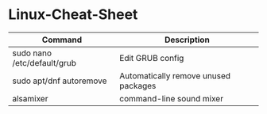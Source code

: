 # Linux-Cheat-Sheet

| Command                     | Description                          |
| --------------------------- | ------------------------------------ |
| sudo nano /etc/default/grub | Edit GRUB config                     |
| sudo apt/dnf autoremove     | Automatically remove unused packages |
| alsamixer                   | command-line sound mixer            |
